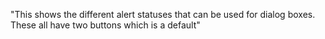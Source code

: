 "This shows the different alert statuses that can be used for dialog boxes. These all have two buttons which is a default"
